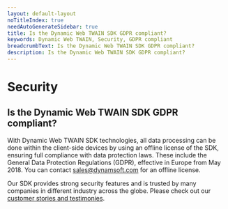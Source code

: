 ```yaml
---
layout: default-layout
noTitleIndex: true
needAutoGenerateSidebar: true
title: Is the Dynamic Web TWAIN SDK GDPR compliant?
keywords: Dynamic Web TWAIN, Security, GDPR compliant
breadcrumbText: Is the Dynamic Web TWAIN SDK GDPR compliant?
description: Is the Dynamic Web TWAIN SDK GDPR compliant?
---
```


# Security

## Is the Dynamic Web TWAIN SDK GDPR compliant?

With Dynamic Web TWAIN SDK technologies, all data processing can be done within the client-side devices by using an offline license of the SDK, ensuring full compliance with data protection laws. These include the General Data Protection Regulations (GDPR), effective in Europe from May 2018. You can contact <a href="mailto:sales@dynamsoft.com" target="_blank">sales@dynamsoft.com</a> for an offline license.

Our SDK provides strong security features and is trusted by many companies in different industry across the globe. Please check out our <a href="https://www.dynamsoft.com/company/customers/?type=&product=&industry=" target="_blank">customer stories and testimonies</a>.
